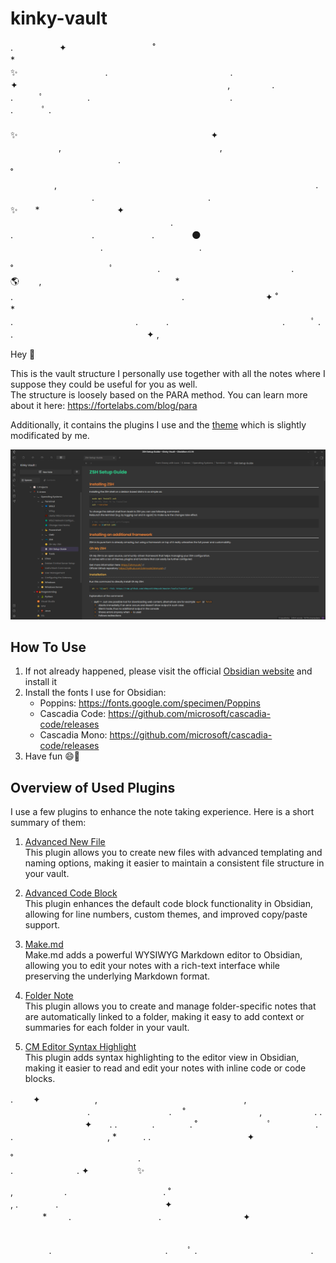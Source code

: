 # kinky-vault


.　　　　　 ✦ 　　　　   　 　　　˚　　　　　　　　　　　　　　*　　　　　　   　　　　　✨　　　　　　　　　　.　　　　　　　　　　　　　　. 　　 　　　　　　　 ✦ 　　　　　　　　　　 　 ‍ ‍ ‍ ‍ 　　　　　　　　　　　,　　   　
                                        .　　　　　　　　　　 　　　.　　　ﾟ　  　　　.　　　　　　　　　　　　　　　　.　　　　 　　    　　　　 　　                        　.         　　　ﾟ .　　   
　　　　　 　　　　　　　　　　✨       　   　　　　　　　　　　　　　　　　       　    ✦ 　   　　　,　　　　　　　　　　　     　　　　 　　,　　　 ‍ ‍ ‍ ‍ 　 　　　　　　　　　　　.　　　　　　　 　           　　　　　　　　　　　　　　　　　　　˚　   　　　　,　　　　　　　　　　　       　    　　　　　　　　　　　　　　　　.　　　  　　    　　　　　.　　　　　　　　　　　　　.　　　　　　　　　　　　　✨　　* 　　   　　　　　 ✦ 　　　　　　　　　　　　　 　　　　　.　　　　　　　　　　　　　　　　　　.　　　　　    　　. 　 　　　　　.　　　　 🌑 　　　　　   　　　　　.　　　　　　　　　　　.
              
˚　　　　　　　　　　　ﾟ　　　　　.　　　　　　　　　　　　　　　. 　　 　 🌎 ‍ ‍ ‍ ‍ ‍ ‍ ‍ ,　 　　　　　　　　　　　　　　* .　　　　　 　　　　　　　　　　　　　　.　　　　　　　　　                    ✦ ˚　　　　　　　　　　　　　　*　　　　　　   　　　　　　　 　　　　　　　　.　　　　　　　　　　　　　　.                                             ⠀⠀⠀⠀.　　　　　　　　　　　　　.　　　ﾟ .　　　　　　　　　　　　　 . 　　　　　　　　　　　　　　　✦ ,　　　　

Hey 👋

This is the vault structure I personally use together with all the notes where I suppose they could be useful for you as well.<br>
The structure is loosely based on the PARA method.
You can learn more about it here: https://fortelabs.com/blog/para

Additionally, it contains the plugins I use and the [theme](https://github.com/dmytrodubinin/Obuntu-theme-for-Obsidian) which is slightly modificated by me.

![Preview](obsidian.png)

## How To Use

1. If not already happened, please visit the official [Obsidian website](https://obsidian.md) and install it
2. Install the fonts I use for Obsidian:
    - Poppins: https://fonts.google.com/specimen/Poppins
    - Cascadia Code: https://github.com/microsoft/cascadia-code/releases
    - Cascadia Mono: https://github.com/microsoft/cascadia-code/releases
3. Have fun 😄💜

## Overview of Used Plugins

I use a few plugins to enhance the note taking experience.
Here is a short summary of them:

1. [Advanced New File](https://github.com/vanadium23/obsidian-advanced-new-file)<br>
    This plugin allows you to create new files with advanced templating and naming options, making it easier to maintain a consistent file structure in your vault.
    
2. [Advanced Code Block](https://github.com/lijyze/obsidian-advanced-codeblock)<br>
    This plugin enhances the default code block functionality in Obsidian, allowing for line numbers, custom themes, and improved copy/paste support.
    
3. [Make.md](https://www.make.md)<br>
    Make.md adds a powerful WYSIWYG Markdown editor to Obsidian, allowing you to edit your notes with a rich-text interface while preserving the underlying Markdown format.
    
4. [Folder Note](https://github.com/xpgo/obsidian-folder-note-plugin)<br>
    This plugin allows you to create and manage folder-specific notes that are automatically linked to a folder, making it easy to add context or summaries for each folder in your vault.
    
5. [CM Editor Syntax Highlight](https://github.com/deathau/cm-editor-syntax-highlight-obsidian)<br>
    This plugin adds syntax highlighting to the editor view in Obsidian, making it easier to read and edit your notes with inline code or code blocks.


. 　　✦⠀　   　　　,　　　　　　　　　 ⠀　　　　⠀　　, ⠀⠀⠀⠀⠀⠀⠀⠀⠀⠀⠀⠀.　　　　　 　　⠀ ⠀.　 ˚　　　⠀　⠀  　　,　　　　　　. . ⠀ ⠀  　　　　　⠀✦⠀　 . .　　　　.　　　⠀ . ˚　　　　　　　　ﾟ　　　　　. .⠀　　⠀‍⠀‍⠀‍⠀‍⠀‍⠀‍⠀‍⠀‍⠀‍⠀‍⠀, *　　 ⠀. .　　　　　　　　　　⠀ ✦

˚　　　　　　　　　　　　　　 .⠀　　　　　　　　　　 　　　　　　　　　　.　　　　　　　 . ✦⠀　   　　 ✨

,　　     ⠀　　 .　　　　　 　　⠀　　　. ˚　　　⠀　⠀  　　　　 　　　　　　　　　　 , .　　　 ⠀ .　　　　　　　　　　⠀⠀⠀✦ ⠀ ⠀　　　　　　　　　　　　　 ⠀⠀⠀⠀⠀* ⠀⠀⠀.　　　　　　　　　　. ⠀⠀⠀⠀⠀⠀⠀⠀⠀⠀ ⠀⠀✦⠀⠀⠀ ⠀⠀⠀⠀⠀⠀⠀⠀⠀⠀⠀⠀⠀⠀⠀⠀⠀⠀⠀⠀⠀⠀⠀⠀⠀⠀⠀⠀⠀⠀⠀⠀⠀⠀⠀⠀⠀ ⠀⠀⠀⠀⠀⠀⠀⠀⠀⠀⠀⠀⠀⠀⠀⠀ ⠀⠀ ⠀⠀⠀⠀⠀⠀⠀⠀ ⠀ ⠀⠀⠀⠀⠀⠀.　　　　　　　　　　　　　.　　 ﾟ .　　　　　　　　　　　　　.

